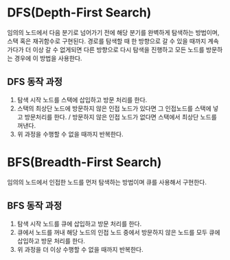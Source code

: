 # DFS(Depth-First Search)

임의의 노드에서 다음 분기로 넘어가기 전에 해당 분기를 완벽하게 탐색하는 방법이며, 스택 혹은 재귀함수로 구현된다. 경로를 탐색할 때 한 방향으로 갈 수 있을 때까지 계속 가다가 더 이상 갈 수 없게되면 다른 방향으로 다시 탐색을 진행하고 모든 노드를 방문하는 경우에 이 방법을 사용한다.

## DFS 동작 과정  

1. 탐색 시작 노드를 스택에 삽입하고 방문 처리를 한다.
2. 스택의 최상단 노드에 방문하지 않은 인접 노드가 있다면 그 인접노드를 스택에 넣고 방문처리를 한다. / 방문하지 않은 인접 노드가 없다면 스택에서 최상단 노드를 꺼낸다.
3. 위 과정을 수행할 수 없을 때까지 반복한다.

# BFS(Breadth-First Search)

임의의 노드에서 인접한 노드를 먼저 탐색하는 방법이며 큐를 사용해서 구현한다.   

## BFS 동작 과정 
1. 탐색 시작 노드를 큐에 삽입하고 방문 처리를 한다.
2. 큐에서 노드를 꺼내 해당 노드의 인접 노드 중에서 방문하지 않은  노드를 모두 큐에 삽입하고 방문 처리를 한다.
3. 위 과정을 더 이상 수행할 수 없을 때까지 반복한다.